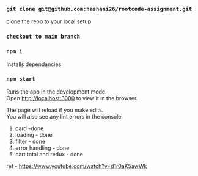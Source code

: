 ### `git clone git@github.com:hashani26/rootcode-assignment.git`
clone the repo to your local setup

### `checkout to main branch`
### `npm i`
Installs dependancies
### `npm start`

Runs the app in the development mode.\
Open [http://localhost:3000](http://localhost:3000) to view it in the browser.

The page will reload if you make edits.\
You will also see any lint errors in the console.


1. card -done
2. loading - done
3. filter - done
4. error handling - done
5. cart total and redux - done

ref - https://www.youtube.com/watch?v=d1r0aK5awWk
